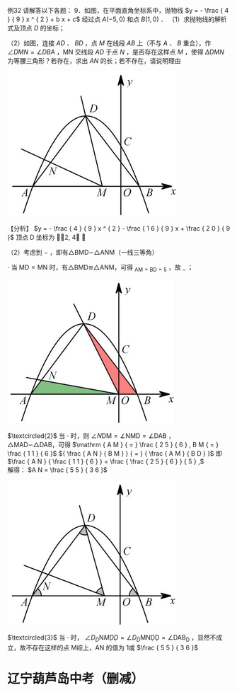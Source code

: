 例32 请解答以下各题： 9．如图，在平面直角坐标系中，抛物线 $y = - \frac { 4 } { 9 } x ^ { 2 } + b x + c$ 经过点 $A ( - 5 , 0 )$ 和点 $B ( 1 , 0 )$ ．
（1）求抛物线的解析式及顶点 $D$ 的坐标；

（2）如图，连接 $A D$ 、 $B D$ ，点 $M$ 在线段 $A B$ 上（不与 $A$ 、 $B$ 重合），作 $\angle D M N = \angle D B A$ ，MN 交线段 $A D$ 于点 $N$ ，是否存在这样点 $M$ ，使得 $\Delta D M N$ 为等腰三角形？若存在，求出 $A N$ 的长；若不存在，请说明理由

![](<../../qs_image_DB/专题3-2_一网打尽14类·二次函数的存在性问题（解析版）_/6db0ba4a3ac0529d33830d40bdeb07a51647f7597f795235e8da6cf66c2fc52e.jpg>)

【分析】 $y = - \frac { 4 } { 9 } x ^ { 2 } - \frac { 1 6 } { 9 } x + \frac { 2 0 } { 9 }$ 顶点 D 坐标为 2, 4 ；

（2）考虑到 $-$ ，即有△BMD∽△ANM（一线三等角）

$\cdot$ 当 $\mathrm { M D } { = } \mathrm { M N }$ 时，有△BMD≌△ANM，可得 $_ { \mathrm { A M = B D = 5 } }$ ，故 $\_$ ；

![](<../../qs_image_DB/专题3-2_一网打尽14类·二次函数的存在性问题（解析版）_/fc67cd1bf8c6ddbfa827f3940a0abd30d6992ccca5d7ec3dd27d688910b8b2aa.jpg>)

$\textcircled{2}$ 当 $\cdot$ 时，则 $\angle N \mathrm { D M = \angle N M D = \angle D A B }$ ，  
△MAD∽△DAB，可得 $\mathrm { A M } { = } \frac { 2 5 } { 6 } , B M { = } \frac { 1 1 } { 6 }$ ${ \frac { A N } { B M } } { = } { \frac { A M } { B D } }$ 即 $\frac { A N } { \frac { 1 1 } { 6 } } = \frac { \frac { 2 5 } { 6 } } { 5 } ,$   
解得： $A N = \frac { 5 5 } { 3 6 }$

![](<../../qs_image_DB/专题3-2_一网打尽14类·二次函数的存在性问题（解析版）_/73727faec67c31e4b6ce4152b4fd91c9a97cc5bdda7340d9395dfc30348212f3.jpg>)

$\textcircled{3}$ 当 $\cdot$ 时， $\angle D _ { Ḋ } \mathrm  N M Ḍ Ḍ = \angle D _ { Ḋ } \mathrm { M N Ḍ Ḍ = \angle D A B _ { Ḋ } }$ ，显然不成立，故不存在这样的点 M综上，AN 的值为 1或 $\frac { 5 5 } { 3 6 }$

# 辽宁葫芦岛中考（删减）
